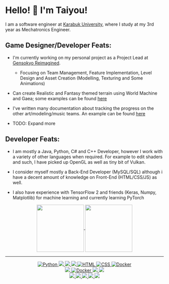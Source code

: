 
# Hello! 👋 I'm Taiyou! 
I am a software engineer at [Karabuk University](https://www.karabuk.edu.tr/en), where I study at my 3rd year as Mechatronics Engineer. <br>


## Game Designer/Developer Feats:
- I'm currently working on my personal project as a Project Lead at [Gensokyo Reimagined](https://www.gensokyoreimagined.net/).
    - Focusing on Team Management, Feature Implementation, Level Design and Asset Creation (Modelling, Texturing and Some Animations)

- Can create Realistic and Fantasy themed terrain using World Machine and Gaea; some examples can be found [here](https://imgur.com/a/l7fT7ch)
- I've written many documentation about tracking the progress on the other art/modeling/music teams. An example can be found [here](https://imgur.com/a/ysp4LhR)
- TODO: Expand more

## Developer Feats:
- I am mostly a Java, Python, C# and C++ Developer, however I work with a variety of other languages when required. For example to edit shaders and such, I have picked up OpenGL as well as tiny bit of Vulkan.

- I consider myself mostly a Back-End Developer (MySQL/SQL) although i have a decent amount of knowledge on Front-End (HTML/CSS/JS) as well.

- I also have experience with TensorFlow 2 and friends (Keras, Numpy, Matplotlib) for machine learning and currently learning PyTorch

<p align="center">
    <a href="https://github.com/anuraghazra/github-readme-stats">
    <img height=150 align="center" src="https://github-readme-stats.vercel.app/api?username=Taiyou06&show_icons=true&theme=tokyonight&rank_icon=github" />
  </a>
  <img height=150 align="center" src="https://github-readme-streak-stats.herokuapp.com?user=Taiyou06&theme=dark&hide_border=true">
</p>

---
<p align="center">
  <a href="https://www.python.org/" target="_blank">
    <img src="https://img.shields.io/badge/Python-%2314354C.svg?style=flat-square&logo=python&logoColor=white" alt="Python">
  </a>
  <a href="https://dotnet.microsoft.com/en-us/languages/csharp" target="_blank">
    <img src="https://img.shields.io/badge/c%23-%23239120.svg?style=flat-square&logo=c-sharp&logoColor=white">
  </a>
  <a href="https://en.wikipedia.org/wiki/C%2B%2B" target="_blank">
    <img src="https://img.shields.io/badge/c++-%2300599C.svg?style=flat-square&logo=c%2B%2B&logoColor=white">
  </a>
  <a href="https://www.java.com/en/" target="_blank">
    <img src="https://img.shields.io/badge/java-%23ED8B00.svg?style=flat-square&logo=openjdk&logoColor=white">
  <a href="https://html.com/" target="_blank">
    <img src="https://img.shields.io/badge/HTML-%23E34F26.svg?style=flat-square&logo=html5&logoColor=white" alt="HTML">
  </a>
  <a href="https://www.w3.org/Style/CSS/Overview.en.html" target="_blank">
    <img src="https://img.shields.io/badge/CSS-%231572B6.svg?style=flat-square&logo=css3&logoColor=white" alt="CSS">
  </a>
  <a href="https://www.docker.com/" target="_blank">
    <img src="https://img.shields.io/badge/Docker-%232496ED.svg?style=flat-square&logo=docker&logoColor=white" alt="Docker">
  </a>
  <br>
    <a href="https://www.mysql.com/" target="_blank">
    <img src="https://img.shields.io/badge/mysql-%2300f.svg?style=flat-square&logo=mysql&logoColor=white">
  </a>
  <a href="https://www.mongodb.com" target="_blank">
    <img src="https://img.shields.io/badge/MongoDB-%234ea94b.svg?style=flat-square&logo=mongodb&logoColor=white" alt="Docker">
  </a>
  <a href="https://fastapi.tiangolo.com" target="_blank">
    <img src="https://img.shields.io/badge/FastAPI-005571?style=flat-square&logo=fastapi">
  </a>
    <a href="https://www.tensorflow.org" target="_blank">
    <img src="https://img.shields.io/badge/TensorFlow-%23FF6F00.svg?style=flat-square&logo=TensorFlow&logoColor=white">
  </a>
  <br>
  <a href="https://aws.amazon.com" target="_blank">
    <img src="https://img.shields.io/badge/AWS-%23FF9900.svg?style=flat-square&logo=amazon-aws&logoColor=white">
  </a>
  <a href="https://www.cloudflare.com" target="_blank">
    <img src="https://img.shields.io/badge/Cloudflare-F38020?style=flat-square&logo=Cloudflare&logoColor=white">
  </a>
  <a href="https://www.eclipse.org" target="_blank">
    <img src="https://img.shields.io/badge/Eclipse-FE7A16.svg?style=flat-square&logo=Eclipse&logoColor=white">
  </a>
  <a href="https://www.jetbrains.com/idea/" target="_blank">
    <img src="https://img.shields.io/badge/IntelliJIDEA-000000.svg?style=flat-square&logo=intellij-idea&logoColor=white">
  </a>
  <a href="https://linux.org" target="_blank">
    <img src="https://img.shields.io/badge/Linux-FCC624?style=flat-square&logo=linux&logoColor=black">
  </a>
</p>
